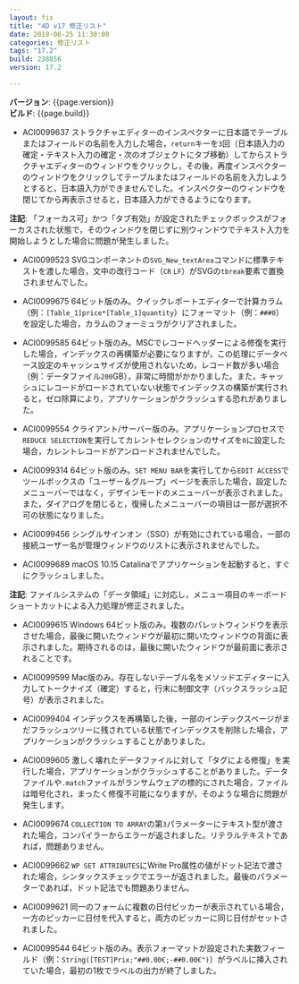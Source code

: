```yaml
---
layout: fix
title: "4D v17 修正リスト"
date: 2019-06-25 11:30:00
categories: 修正リスト
tags: "17.2"  
build: 238856
version: 17.2

---
```


**バージョン**: {{page.version}}  
**ビルド**: {{page.build}}  

* ACI0099637 ストラクチャエディターのインスペクターに日本語でテーブルまたはフィールドの名前を入力した場合，``return``キーを``3``回（日本語入力の確定・テキスト入力の確定・次のオブジェクトにタブ移動）してからストラクチャエディターのウィンドウをクリックし，その後，再度インスペクターのウィンドウをクリックしてテーブルまたはフィールドの名前を入力しようとすると，日本語入力ができませんでした。インスペクターのウィンドウを閉じてから再表示させると，日本語入力ができるようになります。

**注記**: 「フォーカス可」かつ「タブ有効」が設定されたチェックボックスがフォーカスされた状態で，そのウィンドウを閉じずに別ウィンドウでテキスト入力を開始しようとした場合に問題が発生しました。

* ACI0099523 SVGコンポーネントの``SVG_New_textArea``コマンドに標準テキストを渡した場合，文中の改行コード（``CR`` ``LF``）がSVGの``tbreak``要素で置換されませんでした。

* ACI0099675 64ビット版のみ。クイックレポートエディターで計算カラム（例：``[Table_1]price*[Table_1]quantity``）にフォーマット（例：``###0``）を設定した場合，カラムのフォーミュラがクリアされました。

* ACI0099585 64ビット版のみ。MSCでレコードヘッダーによる修復を実行した場合，インデックスの再構築が必要になりますが，この処理にデータベース設定のキャッシュサイズが使用されないため，レコード数が多い場合（例：データファイル``200``GB），非常に時間がかかりました。また，キャッシュにレコードがロードされていない状態でインデックスの構築が実行されると，ゼロ除算により，アプリケーションがクラッシュする恐れがありました。

* ACI0099554 クライアント/サーバー版のみ。アプリケーションプロセスで``REDUCE SELECTION``を実行してカレントセレクションのサイズを``0``に設定した場合，カレントレコードがアンロードされませんでした。

* ACI0099314 64ビット版のみ。``SET MENU BAR``を実行してから``EDIT ACCESS``でツールボックスの「ユーザー＆グループ」ページを表示した場合，設定したメニューバーではなく，デザインモードのメニューバーが表示されました。また，ダイアログを閉じると，復帰したメニューバーの項目は一部が選択不可の状態になりました。

* ACI0099456 シングルサインオン（SSO）が有効にされている場合，一部の接続ユーザー名が管理ウィンドウのリストに表示されませんでした。

* ACI0099689 macOS 10.15 Catalinaでアプリケーションを起動すると，すぐにクラッシュしました。

**注記**: ファイルシステムの「データ領域」に対応し，メニュー項目のキーボードショートカットによる入力処理が修正されました。

* ACI0099615 Windows 64ビット版のみ。複数のパレットウィンドウを表示させた場合，最後に開いたウィンドウが最初に開いたウィンドウの背面に表示されました。期待されるのは，最後に開いたウィンドウが最前面に表示されることです。

* ACI0099599 Mac版のみ。存在しないテーブル名をメソッドエディターに入力してトークナイズ（確定）すると，行末に制御文字（バックスラッシュ記号）が表示されました。

* ACI0099404 インデックスを再構築した後，一部のインデックスページがまだフラッシュツリーに残されている状態でインデックスを削除した場合，アプリケーションがクラッシュすることがありました。

* ACI0099605 激しく壊れたデータファイルに対して「タグによる修復」を実行した場合，アプリケーションがクラッシュすることがありました。データファイルや``.match``ファイルがランサムウェアの標的にされた場合，ファイルは暗号化され，まったく修復不可能になりますが，そのような場合に問題が発生します。

* ACI0099674 ``COLLECTION TO ARRAY``の第``3``パラメーターにテキスト型が渡された場合，コンパイラーからエラーが返されました。リテラルテキストであれば，問題ありません。

* ACI0099662 ``WP SET ATTRIBUTES``にWrite Pro属性の値がドット記法で渡された場合，シンタックスチェックでエラーが返されました。最後のパラメーターであれば，ドット記法でも問題ありません。

* ACI0099621 同一のフォームに複数の日付ピッカーが表示されている場合，一方のピッカーに日付を代入すると，両方のピッカーに同じ日付がセットされました。

* ACI0099544 64ビット版のみ。表示フォーマットが設定された実数フィールド（例：``String([TEST]Prix;"##0.00€;-##0.00€")``）がラベルに挿入されていた場合，最初の1枚でラベルの出力が終了しました。
